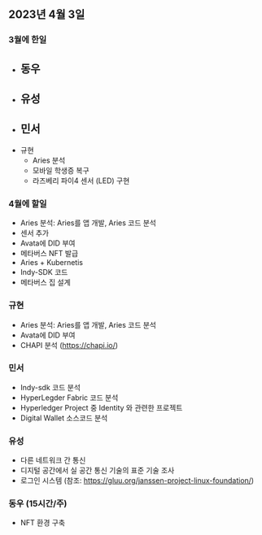 ## 2023년 4월 3일

### 3월에 한일 
* 동우
  - 
* 유성
  - 
* 민서
  - 
* 규현 
  - Aries 분석
  - 모바일 학생증 복구
  - 라즈베리 파이4 센서 (LED) 구현

### 4월에 할일
- Aries 분석: Aries를 앱 개발, Aries 코드 분석
- 센서 추가 
- Avata에 DID 부여 
- 메타버스 NFT 발급 
- Aries + Kubernetis 
- Indy-SDK 코드
- 메타버스 집 설계 

### 규현 
  - Aries 분석: Aries를 앱 개발, Aries 코드 분석
  - Avata에 DID 부여
  - CHAPI 분석 (https://chapi.io/)

### 민서
 - Indy-sdk 코드 분석
 - HyperLegder Fabric 코드 분석 
 - Hyperledger Project 중 Identity 와 관련한 프로젝트
 - Digital Wallet 소스코드 분석 
 
### 유성 
 - 다른 네트워크 간 통신
 - 디지털 공간에서 실 공간 통신 기술의 표준 기술 조사 
 - 로그인 시스템 (참조: https://gluu.org/janssen-project-linux-foundation/)
 
### 동우 (15시간/주)
 - NFT 환경 구축 


